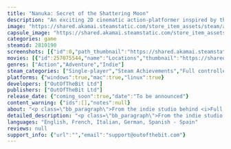 ```yaml
---
title: "Nanuka: Secret of the Shattering Moon"
description: "An exciting 2D cinematic action-platformer inspired by the style of 90s animation. Fight your way through a handcrafted, high-resolution pixel art world, recruit allies to power up your gameplay and enjoy cool combat moves in a thrilling adventure packed with action and charm."
image: "https://shared.akamai.steamstatic.com/store_item_assets/steam/apps/2810190/header.jpg?t=1732610406"
capsule_image: "https://shared.akamai.steamstatic.com/store_item_assets/steam/apps/2810190/capsule_231x87.jpg?t=1732610406"
categories: game
steamid: 2810190
screenshots: [{"id":0,"path_thumbnail":"https://shared.akamai.steamstatic.com/store_item_assets/steam/apps/2810190/ss_c00d7ac6d4104586f7aa85601c53959cbe38e442.600x338.jpg?t=1732610406","path_full":"https://shared.akamai.steamstatic.com/store_item_assets/steam/apps/2810190/ss_c00d7ac6d4104586f7aa85601c53959cbe38e442.1920x1080.jpg?t=1732610406"},{"id":1,"path_thumbnail":"https://shared.akamai.steamstatic.com/store_item_assets/steam/apps/2810190/ss_c82974ed7b4b8e5368f2fc48f964a2eb37c93238.600x338.jpg?t=1732610406","path_full":"https://shared.akamai.steamstatic.com/store_item_assets/steam/apps/2810190/ss_c82974ed7b4b8e5368f2fc48f964a2eb37c93238.1920x1080.jpg?t=1732610406"},{"id":2,"path_thumbnail":"https://shared.akamai.steamstatic.com/store_item_assets/steam/apps/2810190/ss_59e4c4732cf8c0eeb6013915afb267dd4ffa7aee.600x338.jpg?t=1732610406","path_full":"https://shared.akamai.steamstatic.com/store_item_assets/steam/apps/2810190/ss_59e4c4732cf8c0eeb6013915afb267dd4ffa7aee.1920x1080.jpg?t=1732610406"},{"id":3,"path_thumbnail":"https://shared.akamai.steamstatic.com/store_item_assets/steam/apps/2810190/ss_dec7765f4043fc8950ea8f90be110cb890593747.600x338.jpg?t=1732610406","path_full":"https://shared.akamai.steamstatic.com/store_item_assets/steam/apps/2810190/ss_dec7765f4043fc8950ea8f90be110cb890593747.1920x1080.jpg?t=1732610406"},{"id":4,"path_thumbnail":"https://shared.akamai.steamstatic.com/store_item_assets/steam/apps/2810190/ss_d0cb31e2542f2df68cd6a6a9d3a8bfdffe977946.600x338.jpg?t=1732610406","path_full":"https://shared.akamai.steamstatic.com/store_item_assets/steam/apps/2810190/ss_d0cb31e2542f2df68cd6a6a9d3a8bfdffe977946.1920x1080.jpg?t=1732610406"},{"id":5,"path_thumbnail":"https://shared.akamai.steamstatic.com/store_item_assets/steam/apps/2810190/ss_0c8aeeea06ee765b125871854dd7600474498155.600x338.jpg?t=1732610406","path_full":"https://shared.akamai.steamstatic.com/store_item_assets/steam/apps/2810190/ss_0c8aeeea06ee765b125871854dd7600474498155.1920x1080.jpg?t=1732610406"},{"id":6,"path_thumbnail":"https://shared.akamai.steamstatic.com/store_item_assets/steam/apps/2810190/ss_1942f50e987bad9ec1eedf508b84e40c4df17181.600x338.jpg?t=1732610406","path_full":"https://shared.akamai.steamstatic.com/store_item_assets/steam/apps/2810190/ss_1942f50e987bad9ec1eedf508b84e40c4df17181.1920x1080.jpg?t=1732610406"},{"id":7,"path_thumbnail":"https://shared.akamai.steamstatic.com/store_item_assets/steam/apps/2810190/ss_fd702fa04f520121827af8e20ab4946ee99ac0af.600x338.jpg?t=1732610406","path_full":"https://shared.akamai.steamstatic.com/store_item_assets/steam/apps/2810190/ss_fd702fa04f520121827af8e20ab4946ee99ac0af.1920x1080.jpg?t=1732610406"},{"id":8,"path_thumbnail":"https://shared.akamai.steamstatic.com/store_item_assets/steam/apps/2810190/ss_0c99e318b0ff0a2debfffe849bc68ab313dda0b7.600x338.jpg?t=1732610406","path_full":"https://shared.akamai.steamstatic.com/store_item_assets/steam/apps/2810190/ss_0c99e318b0ff0a2debfffe849bc68ab313dda0b7.1920x1080.jpg?t=1732610406"},{"id":9,"path_thumbnail":"https://shared.akamai.steamstatic.com/store_item_assets/steam/apps/2810190/ss_6eee0aa555c64ba47e7eb7a03ed269bcb94febaa.600x338.jpg?t=1732610406","path_full":"https://shared.akamai.steamstatic.com/store_item_assets/steam/apps/2810190/ss_6eee0aa555c64ba47e7eb7a03ed269bcb94febaa.1920x1080.jpg?t=1732610406"},{"id":10,"path_thumbnail":"https://shared.akamai.steamstatic.com/store_item_assets/steam/apps/2810190/ss_f7340cd6aa246657e432bdeefa0447c37e0073ea.600x338.jpg?t=1732610406","path_full":"https://shared.akamai.steamstatic.com/store_item_assets/steam/apps/2810190/ss_f7340cd6aa246657e432bdeefa0447c37e0073ea.1920x1080.jpg?t=1732610406"},{"id":11,"path_thumbnail":"https://shared.akamai.steamstatic.com/store_item_assets/steam/apps/2810190/ss_30a68aa06c350b3bef84ea7132aac699d42e0e96.600x338.jpg?t=1732610406","path_full":"https://shared.akamai.steamstatic.com/store_item_assets/steam/apps/2810190/ss_30a68aa06c350b3bef84ea7132aac699d42e0e96.1920x1080.jpg?t=1732610406"},{"id":12,"path_thumbnail":"https://shared.akamai.steamstatic.com/store_item_assets/steam/apps/2810190/ss_10be153aa127b792d5ff45bcc80c0a299bb7d697.600x338.jpg?t=1732610406","path_full":"https://shared.akamai.steamstatic.com/store_item_assets/steam/apps/2810190/ss_10be153aa127b792d5ff45bcc80c0a299bb7d697.1920x1080.jpg?t=1732610406"},{"id":13,"path_thumbnail":"https://shared.akamai.steamstatic.com/store_item_assets/steam/apps/2810190/ss_150285f30d623ec0ca1399937e845a665f4ad5a3.600x338.jpg?t=1732610406","path_full":"https://shared.akamai.steamstatic.com/store_item_assets/steam/apps/2810190/ss_150285f30d623ec0ca1399937e845a665f4ad5a3.1920x1080.jpg?t=1732610406"},{"id":14,"path_thumbnail":"https://shared.akamai.steamstatic.com/store_item_assets/steam/apps/2810190/ss_5aaa38b972917e5d0f510aef53c242f110ddb5d6.600x338.jpg?t=1732610406","path_full":"https://shared.akamai.steamstatic.com/store_item_assets/steam/apps/2810190/ss_5aaa38b972917e5d0f510aef53c242f110ddb5d6.1920x1080.jpg?t=1732610406"},{"id":15,"path_thumbnail":"https://shared.akamai.steamstatic.com/store_item_assets/steam/apps/2810190/ss_19b21df7bbd06a05a00fb2cc1b787d11f46dd228.600x338.jpg?t=1732610406","path_full":"https://shared.akamai.steamstatic.com/store_item_assets/steam/apps/2810190/ss_19b21df7bbd06a05a00fb2cc1b787d11f46dd228.1920x1080.jpg?t=1732610406"},{"id":16,"path_thumbnail":"https://shared.akamai.steamstatic.com/store_item_assets/steam/apps/2810190/ss_9299d7482b2b3ba6a0fc4c67083674aa0eea7990.600x338.jpg?t=1732610406","path_full":"https://shared.akamai.steamstatic.com/store_item_assets/steam/apps/2810190/ss_9299d7482b2b3ba6a0fc4c67083674aa0eea7990.1920x1080.jpg?t=1732610406"},{"id":17,"path_thumbnail":"https://shared.akamai.steamstatic.com/store_item_assets/steam/apps/2810190/ss_9b1d82c19383f502e0caa0559caf387799d9d5f1.600x338.jpg?t=1732610406","path_full":"https://shared.akamai.steamstatic.com/store_item_assets/steam/apps/2810190/ss_9b1d82c19383f502e0caa0559caf387799d9d5f1.1920x1080.jpg?t=1732610406"}]
movies: [{"id":257075544,"name":"Locations","thumbnail":"https://shared.akamai.steamstatic.com/store_item_assets/steam/apps/257075544/5b34fe243eeb6262b0a10c84c30a5f52347212bf/movie_600x337.jpg?t=1732202281","webm":{"480":"http://video.akamai.steamstatic.com/store_trailers/257075544/movie480_vp9.webm?t=1732202281","max":"http://video.akamai.steamstatic.com/store_trailers/257075544/movie_max_vp9.webm?t=1732202281"},"mp4":{"480":"http://video.akamai.steamstatic.com/store_trailers/257075544/movie480.mp4?t=1732202281","max":"http://video.akamai.steamstatic.com/store_trailers/257075544/movie_max.mp4?t=1732202281"},"highlight":true},{"id":257010125,"name":"Teaser Trailer","thumbnail":"https://shared.akamai.steamstatic.com/store_item_assets/steam/apps/257010125/movie.293x165.jpg?t=1712838113","webm":{"480":"http://video.akamai.steamstatic.com/store_trailers/257010125/movie480_vp9.webm?t=1712838113","max":"http://video.akamai.steamstatic.com/store_trailers/257010125/movie_max_vp9.webm?t=1712838113"},"mp4":{"480":"http://video.akamai.steamstatic.com/store_trailers/257010125/movie480.mp4?t=1712838113","max":"http://video.akamai.steamstatic.com/store_trailers/257010125/movie_max.mp4?t=1712838113"},"highlight":true},{"id":257010159,"name":"Boss fight","thumbnail":"https://shared.akamai.steamstatic.com/store_item_assets/steam/apps/257010159/movie.293x165.jpg?t=1712838131","webm":{"480":"http://video.akamai.steamstatic.com/store_trailers/257010159/movie480_vp9.webm?t=1712838131","max":"http://video.akamai.steamstatic.com/store_trailers/257010159/movie_max_vp9.webm?t=1712838131"},"mp4":{"480":"http://video.akamai.steamstatic.com/store_trailers/257010159/movie480.mp4?t=1712838131","max":"http://video.akamai.steamstatic.com/store_trailers/257010159/movie_max.mp4?t=1712838131"},"highlight":true},{"id":257073114,"name":"Victorian Cemetery","thumbnail":"https://shared.akamai.steamstatic.com/store_item_assets/steam/apps/257073114/6353f6cbf3dc317cc3fbb3467cc5427146ad7c73/movie_600x337.jpg?t=1731513399","webm":{"480":"http://video.akamai.steamstatic.com/store_trailers/257073114/movie480_vp9.webm?t=1731513399","max":"http://video.akamai.steamstatic.com/store_trailers/257073114/movie_max_vp9.webm?t=1731513399"},"mp4":{"480":"http://video.akamai.steamstatic.com/store_trailers/257073114/movie480.mp4?t=1731513399","max":"http://video.akamai.steamstatic.com/store_trailers/257073114/movie_max.mp4?t=1731513399"},"highlight":true},{"id":257073112,"name":"Swamp","thumbnail":"https://shared.akamai.steamstatic.com/store_item_assets/steam/apps/257073112/263c8e20460debe60bb9e13a9b66b058c997b86b/movie_600x337.jpg?t=1731513393","webm":{"480":"http://video.akamai.steamstatic.com/store_trailers/257073112/movie480_vp9.webm?t=1731513393","max":"http://video.akamai.steamstatic.com/store_trailers/257073112/movie_max_vp9.webm?t=1731513393"},"mp4":{"480":"http://video.akamai.steamstatic.com/store_trailers/257073112/movie480.mp4?t=1731513393","max":"http://video.akamai.steamstatic.com/store_trailers/257073112/movie_max.mp4?t=1731513393"},"highlight":true},{"id":257010153,"name":"Platforming 1","thumbnail":"https://shared.akamai.steamstatic.com/store_item_assets/steam/apps/257010153/movie.293x165.jpg?t=1712838119","webm":{"480":"http://video.akamai.steamstatic.com/store_trailers/257010153/movie480_vp9.webm?t=1712838119","max":"http://video.akamai.steamstatic.com/store_trailers/257010153/movie_max_vp9.webm?t=1712838119"},"mp4":{"480":"http://video.akamai.steamstatic.com/store_trailers/257010153/movie480.mp4?t=1712838119","max":"http://video.akamai.steamstatic.com/store_trailers/257010153/movie_max.mp4?t=1712838119"},"highlight":true},{"id":257010157,"name":"Combat skills","thumbnail":"https://shared.akamai.steamstatic.com/store_item_assets/steam/apps/257010157/dec7765f4043fc8950ea8f90be110cb890593747/movie_600x337.jpg?t=1731513404","webm":{"480":"http://video.akamai.steamstatic.com/store_trailers/257010157/movie480_vp9.webm?t=1731513404","max":"http://video.akamai.steamstatic.com/store_trailers/257010157/movie_max_vp9.webm?t=1731513404"},"mp4":{"480":"http://video.akamai.steamstatic.com/store_trailers/257010157/movie480.mp4?t=1731513404","max":"http://video.akamai.steamstatic.com/store_trailers/257010157/movie_max.mp4?t=1731513404"},"highlight":true},{"id":257010154,"name":"Platforming","thumbnail":"https://shared.akamai.steamstatic.com/store_item_assets/steam/apps/257010154/movie.293x165.jpg?t=1712838136","webm":{"480":"http://video.akamai.steamstatic.com/store_trailers/257010154/movie480_vp9.webm?t=1712838136","max":"http://video.akamai.steamstatic.com/store_trailers/257010154/movie_max_vp9.webm?t=1712838136"},"mp4":{"480":"http://video.akamai.steamstatic.com/store_trailers/257010154/movie480.mp4?t=1712838136","max":"http://video.akamai.steamstatic.com/store_trailers/257010154/movie_max.mp4?t=1712838136"},"highlight":true}]
genres: ["Action","Adventure","Indie"]
steam_categories: ["Single-player","Steam Achievements","Full controller support"]
platforms: {"windows":true,"mac":true,"linux":true}
developers: ["OutOfTheBit Ltd"]
publishers: ["OutOfTheBit Ltd"]
release_date: {"coming_soon":true,"date":"To be announced"}
content_warning: {"ids":[],"notes":null}
about: "<p class=\"bb_paragraph\">From the indie studio behind <i>Full Void</i> comes an exciting 2D cinematic action-platformer, inspired by the vibrant style of 90s animation. A dynamic world in high-resolution, handcrafted and hand-animated pixel art. Nanuka: Secret of the Shattering Moon will give you a challenging adventure packed with action, exciting combat and unique gameplay mechanics that include quirky allies to recruit along the way!</p><p class=\"bb_paragraph\"><img class=\"bb_img\" src=\"https://shared.akamai.steamstatic.com/store_item_assets/steam/apps/2810190/extras/Description_Banner001.png?t=1732610406\" /><img class=\"bb_img\" src=\"https://shared.akamai.steamstatic.com/store_item_assets/steam/apps/2810190/extras/Nanuka_Steam-Page_Description_01.gif?t=1732610406\" /><img class=\"bb_img\" src=\"https://shared.akamai.steamstatic.com/store_item_assets/steam/apps/2810190/extras/Nanuka_Steam-Page_Description_02.gif?t=1732610406\" /><img class=\"bb_img\" src=\"https://shared.akamai.steamstatic.com/store_item_assets/steam/apps/2810190/extras/Nanuka_Steam-Page_Description_03.gif?t=1732610406\" /><img class=\"bb_img\" src=\"https://shared.akamai.steamstatic.com/store_item_assets/steam/apps/2810190/extras/Nanuka_Steam-Page_Description_04.gif?t=1732610406\" /><img class=\"bb_img\" src=\"https://shared.akamai.steamstatic.com/store_item_assets/steam/apps/2810190/extras/Description_Banner05.png?t=1732610406\" /></p>"
detailed_description: "<p class=\"bb_paragraph\">From the indie studio behind <i>Full Void</i> comes an exciting 2D cinematic action-platformer, inspired by the vibrant style of 90s animation. A dynamic world in high-resolution, handcrafted and hand-animated pixel art. Nanuka: Secret of the Shattering Moon will give you a challenging adventure packed with action, exciting combat and unique gameplay mechanics that include quirky allies to recruit along the way!</p><p class=\"bb_paragraph\"><img class=\"bb_img\" src=\"https://shared.akamai.steamstatic.com/store_item_assets/steam/apps/2810190/extras/Description_Banner001.png?t=1732610406\" /><img class=\"bb_img\" src=\"https://shared.akamai.steamstatic.com/store_item_assets/steam/apps/2810190/extras/Nanuka_Steam-Page_Description_01.gif?t=1732610406\" /><img class=\"bb_img\" src=\"https://shared.akamai.steamstatic.com/store_item_assets/steam/apps/2810190/extras/Nanuka_Steam-Page_Description_02.gif?t=1732610406\" /><img class=\"bb_img\" src=\"https://shared.akamai.steamstatic.com/store_item_assets/steam/apps/2810190/extras/Nanuka_Steam-Page_Description_03.gif?t=1732610406\" /><img class=\"bb_img\" src=\"https://shared.akamai.steamstatic.com/store_item_assets/steam/apps/2810190/extras/Nanuka_Steam-Page_Description_04.gif?t=1732610406\" /><img class=\"bb_img\" src=\"https://shared.akamai.steamstatic.com/store_item_assets/steam/apps/2810190/extras/Description_Banner05.png?t=1732610406\" /></p>"
languages: "English, French, Italian, German, Spanish - Spain"
reviews: null
support_info: {"url":"","email":"support@outofthebit.com"}
---
```


